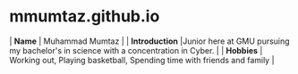 # mmumtaz.github.io


| **Name** | Muhammad Mumtaz |
| **Introduction** |Junior here at GMU pursuing my bachelor's in science with a concentration in Cyber. |
| **Hobbies** | Working out, Playing basketball, Spending time with friends and family |
